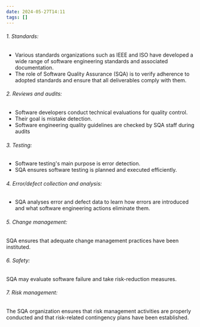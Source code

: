 ```yaml
---
date: 2024-05-27T14:11
tags: []
---
```

###### 1. Standards: 

- Various standards organizations such as IEEE and ISO have developed a wide range of software engineering standards and associated documentation. 
- The role of Software Quality Assurance (SQA) is to verify adherence to adopted standards and ensure that all deliverables comply with them.

###### 2. Reviews and audits: 

- Software developers conduct technical evaluations for quality control. 
- Their goal is mistake detection. 
- Software engineering quality guidelines are checked by SQA staff during audits

###### 3. Testing: 
- Software testing's main purpose is error detection. 
- SQA ensures software testing is planned and executed efficiently.
 
###### 4. Error/defect collection and analysis: 
- SQA analyses error and defect data to learn how errors are introduced and what software engineering actions eliminate them.

###### 5. Change management:

SQA ensures that adequate change management practices have been instituted.

###### 6. Safety:

SQA may evaluate software failure and take risk-reduction measures. 

###### 7. Risk management:

The SQA organization ensures that risk management activities are properly conducted and that risk-related contingency plans have been established.